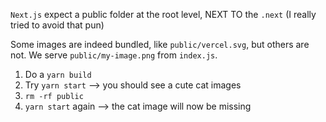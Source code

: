 `Next.js` expect a public folder at the root level, NEXT TO the `.next` (I really tried to avoid that pun)

Some images are indeed bundled, like `public/vercel.svg`, but others are not. We serve `public/my-image.png` from `index.js`.

1. Do a `yarn build`
2. Try `yarn start` --> you should see a cute cat images
3. `rm -rf public`
4. `yarn start` again --> the cat image will now be missing
